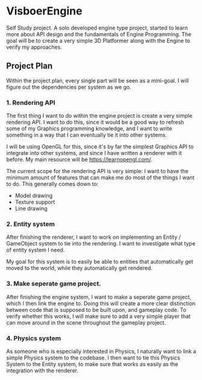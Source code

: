 # VisboerEngine
Self Study project. A solo developed engine type project, started to learn more about API design and the fundamentals of Engine Programming. The goal will be to create a very simple 3D Platformer along with the Engine to verify my approaches. 

## Project Plan 
Within the project plan, every single part will be seen as a mini-goal. I will figure out the dependencies per system as we go. 

### 1. Rendering API
The first thing I want to do within the engine project is create a very simple rendering API. I want to do this, since it would be a good way to refresh some of my Graphics programming knowledge, and I want to write something in a way that I can eventually tie it into other systems. 

I will be using OpenGL for this, since it's by far the simplest Graphics API to integrate into other systems, and since I have written a renderer with it before. My main resource will be https://learnopengl.com/. 

The current scope for the rendering API is very simple: I want to have the minimum amount of features that can make me do most of the things I want to do. This generally comes down to: 
- Model drawing
- Texture support
- Line drawing

### 2. Entity system
After finishing the renderer, I want to work on implementing an Entity / GameObject system to tie into the rendering. I want to investigate what type of entity system I need. 

My goal for this system is to easily be able to entities that automatically get moved to the world, while they automatically get rendered. 

### 3. Make seperate game project. 
After finishing the engine system, I want to make a seperate game project, which I then link the engine to. Doing this will create a more clear distinction between code that is supposed to be built upon, and gameplay code. To verify whether this works, I will make sure to add a very simple player that can move around in the scene throughout the gameplay project. 

### 4. Physics system
As someone who is especially interested in Physics, I naturally want to link a simple Physics system to the codebase. I then want to tie this Physics System to the Entity system, to make sure that works as easily as the integration with the renderer. 
